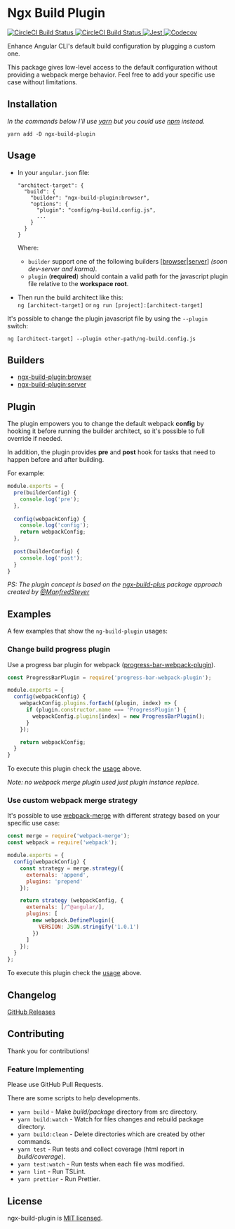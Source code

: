 # Ngx Build Plugin

<p align="left">
  <a href="https://www.npmjs.com/package/ngx-build-plugin">
    <img src="https://img.shields.io/npm/v/ngx-build-plugin.svg?style=flat-square" alt="CircleCI Build Status">
  </a>
  <a href="https://circleci.com/gh/gcirone/ngx-build-plugin">
    <img src="https://circleci.com/gh/gcirone/ngx-build-plugin.svg?style=shield" alt="CircleCI Build Status">
  </a>
  <a href="https://github.com/facebook/jest">
    <img src="https://img.shields.io/badge/tested_with-jest-99424f.svg?style=flat-square" alt="Jest">
  </a>
  <a href="https://codecov.io/gh/gcirone/ngx-build-plugin">
    <img src="https://codecov.io/gh/gcirone/ngx-build-plugin/branch/master/graph/badge.svg" alt="Codecov" />
  </a>
</p>

Enhance Angular CLI's default build configuration by plugging a custom one.

This package gives low-level access to the default configuration without providing a webpack merge behavior. Feel free to add your specific use case without limitations.


## Installation

*In the commands below I'll use [yarn](https://yarnpkg.com) but you could use [npm](https://www.npmjs.com) instead.*

```
yarn add -D ngx-build-plugin
```

## Usage

- In your `angular.json` file:
  ```
  "architect-target": {
    "build": {
      "builder": "ngx-build-plugin:browser",
      "options": {
        "plugin": "config/ng-build.config.js",
        ...
      }
    }
  }
  ```
  Where:
  - `builder` support one of the following builders [[browser](#browser)|[server](#server)] *(soon dev-server and karma)*.
  - `plugin` (**required**) should contain a valid path for the javascript plugin file relative to the **workspace root**.

- Then run the build architect like this:  
  `ng [architect-target]` or `ng run [project]:[architect-target]` 

It's possible to change the plugin javascript file by using the `--plugin` switch:

`ng [architect-target] --plugin other-path/ng-build.config.js`

## Builders

 - [ngx-build-plugin:browser](#browser)
 - [ngx-build-plugin:server](#server)
 

## Plugin

The plugin empowers you to change the default webpack **config** by hooking  it before running the builder architect, so it's possible to full override if needed. 

In addition, the plugin provides **pre** and **post** hook for tasks that need to happen before and after building.

For example:
```javascript
module.exports = {
  pre(builderConfig) {
    console.log('pre');
  },
  
  config(webpackConfig) {
    console.log('config');
    return webpackConfig;
  },
  
  post(builderConfig) {
    console.log('post');
  }
}
```

*PS: The plugin concept is based on the [ngx-build-plus](https://www.npmjs.com/package/ngx-build-plus) package approach created by [@ManfredSteyer](https://twitter.com/ManfredSteyer)* 

## Examples

A few examples that show the `ng-build-plugin` usages:

### Change build progress plugin

Use a progress bar plugin for webpack ([progress-bar-webpack-plugin](https://www.npmjs.com/package/progress-bar-webpack-plugin)).

```javascript
const ProgressBarPlugin = require('progress-bar-webpack-plugin');

module.exports = {
  config(webpackConfig) {
    webpackConfig.plugins.forEach((plugin, index) => {
      if (plugin.constructor.name === 'ProgressPlugin') {
        webpackConfig.plugins[index] = new ProgressBarPlugin();
      }
    });

    return webpackConfig;
  }
}
```

To execute this plugin check the [usage](#usage) above.

*Note: no webpack merge plugin used just plugin instance replace.*

### Use custom webpack merge strategy

It's possible to use [webpack-merge](https://www.npmjs.com/package/webpack-merge) with different strategy based on your specific use case:

```javascript
const merge = require('webpack-merge');
const webpack = require('webpack');

module.exports = {
  config(webpackConfig) {
    const strategy = merge.strategy({
      externals: 'append',
      plugins: 'prepend'
    });

    return strategy (webpackConfig, {
      externals: [/^@angular/],
      plugins: [
        new webpack.DefinePlugin({
          VERSION: JSON.stringify('1.0.1')
        })
      ]
    });
  }
};
```

To execute this plugin check the [usage](#usage) above.

## Changelog

[GitHub Releases](https://github.com/gcirone/ngx-build-plugin/releases)

## Contributing

Thank you for contributions!

### Feature Implementing

Please use GitHub Pull Requests.

There are some scripts to help developments.

- `yarn build` - Make *build/package* directory from src directory.
- `yarn build:watch` - Watch for files changes and rebuild package directory.
- `yarn build:clean` - Delete directories which are created by other commands.
- `yarn test` - Run tests and collect coverage (html report in *build/coverage*).
- `yarn test:watch` - Run tests when each file was modified.
- `yarn lint` - Run TSLint.
- `yarn prettier` - Run Prettier.

## License

ngx-build-plugin is [MIT licensed](./LICENSE).
